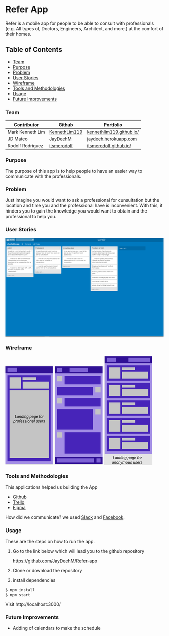 ﻿# Refer App

Refer is a mobile app for people to be able to consult with professionals (e.g. All types of, Doctors, Engineers, Architect, and more.) at the comfort of their homes.

## Table of Contents

- [Team](#team)
- [Purpose](#purpose)
- [Problem](#problem)
- [User Stories](#user-stories)
- [Wireframe](#wireframe)
- [Tools and Methodologies](#tools-and-methodologies)
- [Usage](#usage)
- [Future Improvements](#future-improvements)


### Team

| Contributor | Github | Portfolio |
| --- | --- | --- |
| Mark Kenneth Lim | [KennethLim119](https://github.com/KennethLim119) | [kennethlim119.github.io/](https://kennethlim119.github.io/) |
| JD Mateo | [JayDeehM](https://github.com/JayDeehM) | [jaydeeh.herokuapp.com](https://jaydeeh.herokuapp.com) |
| Rodolf Rodriguez| [itsmerodolf](https://github.com/itsmerodolf) | [itsmerodolf.github.io/](https://itsmerodolf.github.io/) |

### Purpose
The purpose of this app is to help people to have an easier way to communicate with the professionals.
### Problem
Just imagine you would want to ask a professional for cunsultation but the location and time you and the professional have is inconvenient. With this, it hinders you to gain the knowledge you would want to obtain and the professional to help you.
### User Stories
![image](images/capture.png)

### Wireframe
![image](images/prof.png)
![image](images/communication.png)
![image](images/users.png)

### Tools and Methodologies
This applications helped us building the App

- [Github](https://github.com/JayDeehM/Refer-app)
- [Trello](https://trello.com/b/j4h7kXcd/charitable-app)
- [Figma](https://www.figma.com/file/TYjOeqs6mN8i72A1C9Xj0TN2/THE-Reaction-app)

How did we communicate? we used [Slack](https://slack.com/) and [Facebook](https://facebook.com).

### Usage
These are the steps on how to run the app.

1. Go to the link below which will lead you to the github repository

    https://github.com/JayDeehM/Refer-app

2. Clone or download the repository 

3. install dependencies

```
$ npm install
$ npm start
```

Visit http://localhost:3000/

### Future Improvements

- Adding of calendars to make the schedule 
